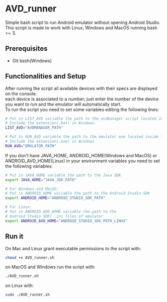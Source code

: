 # AVD_runner
Simple bash script to run Android emulator without opening Android Studio.<br />
This script is made to work with Linux, Windows and MacOS running bash >= 3.

## Prerequisites
 - Git bash(Windows)

## Functionalities and Setup
After running the script all available devices with their specs are displayed on the console:<br />
each device is associated to a number; just enter the number of the device you want to run and the emulator will automatically start.
<br />
To run the script you need to set some variables editing the following lines:
```sh
# Put in LIST_AVD variable the path to the avdmanager script located inside */Android/Sdk/tools/bin/
# Include the extension(.bat) in Windows.
LIST_AVD="AVDMANAGER_PATH"

# Put in RUN_AVD variable the path to the emulator exe located inside */Android/sdk/emulator/
# Include the extension(.exe) in Windows.
RUN_AVD="EMULATOR_PATH"
```

If you don't have JAVA_HOME, ANDROID_HOME(Windows and MacOS) or ANDROID_AVD_HOME(Linux)
in your environment variables you need to set the following variables:  

```sh
# Put in JAVA_HOME variable the path to the Java SDK
export JAVA_HOME="JAVA_JDK_PATH"

# For Windows and MacOS:
# Put in ANDROID_HOME variable the path to the Android Studio SDK
export ANDROID_HOME="ANDROID_STUDIO_SDK_PATH"

# For Linux:
# Put in ANDROID_AVD_HOME variable the path to the
# Android Studio SDK) .ini files of emulator
export ANDROID_AVD_HOME="ANDROID_STUDIO_SDK_PATH_LINUX"
```

## Run it
On Mac and Linux grant executable permissions to the script with:
```sh
chmod +x AVD_runner.sh
```

on MacOS and Windows run the script with:
```sh
./AVD_runner.sh
```

on Linux with:
```sh
sudo ./AVD_runner.sh
```
